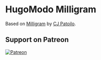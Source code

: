 # HugoModo Milligram

Based on [Milligram](https://milligram.io/) by [CJ Patoilo](https://cjpatoilo.com/).

## Support on Patreon
[![Patreon](https://c5.patreon.com/external/logo/become_a_patron_button.png)](https://www.patreon.com/bePatron?u=4780882)

